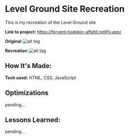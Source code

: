 # Level Ground Site Recreation
This is my recreation of the Level Ground site

**Link to project:** https://fervent-hodgkin-affafd.netlify.app/

**Original**
![alt tag](https://i.imgur.com/eFUaBgi.png)

**Recreation**
![alt tag](https://i.imgur.com/BhmVgFz.png)

## How It's Made:

**Tech used:** HTML, CSS, JavaScript


## Optimizations

pending...

## Lessons Learned:

pending...
